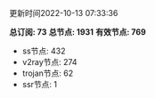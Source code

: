 更新时间2022-10-13 07:33:36

**总订阅: 73**
**总节点: 1931**
**有效节点: 769**
- ss节点: 432
- v2ray节点: 274
- trojan节点: 62
- ssr节点: 1
